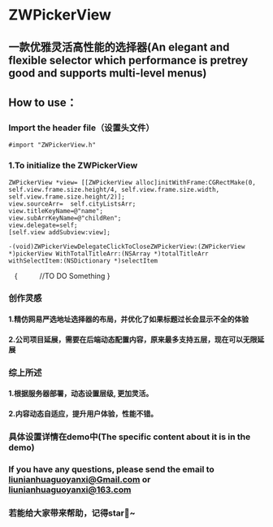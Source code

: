 # ZWPickerView
## 一款优雅灵活高性能的选择器(An elegant and flexible  selector which performance is  pretrey good and  supports multi-level menus)
## How to use：
### Import the header file（设置头文件）
    #import "ZWPickerView.h"
### 1.To initialize the ZWPickerView
    ZWPickerView *view= [[ZWPickerView alloc]initWithFrame:CGRectMake(0, self.view.frame.size.height/4, self.view.frame.size.width, self.view.frame.size.height/2)];
    view.sourceArr=  self.cityListsArr;
    view.titleKeyName=@"name";
    view.subArrKeyName=@"childRen";
    view.delegate=self;
    [self.view addSubview:view];
    
    -(void)ZWPickerViewDelegateClickToCloseZWPickerView:(ZWPickerView *)pickerView WithTotalTitleArr:(NSArray *)totalTitleArr withSelectItem:(NSDictionary *)selectItem
    {
           //TO DO Something
    }
### 创作灵感
#### 1.精仿网易严选地址选择器的布局，并优化了如果标题过长会显示不全的体验
#### 2.公司项目延展，需要在后端动态配置内容，原来最多支持五层，现在可以无限延展
### 综上所述
#### 1.根据服务器部署，动态设置层级, 更加灵活。
#### 2.内容动态自适应，提升用户体验，性能不错。
### 具体设置详情在demo中(The specific content about it is in the demo)
### If you have any questions, please send the email to liunianhuaguoyanxi@Gmail.com or liunianhuaguoyanxi@163.com 
### 若能给大家带来帮助，记得star🙂~
